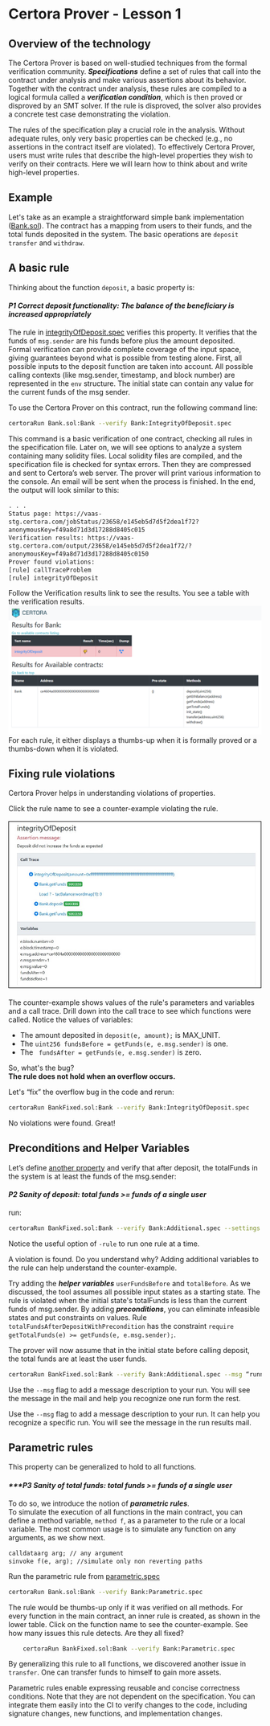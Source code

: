 # Certora Prover - Lesson 1 


## Overview of the technology
The Certora Prover is based on well-studied techniques from the formal verification community. 
***Specifications*** define a set of rules that call into the contract under analysis and make various assertions about its behavior. 
Together with the contract under analysis, these rules are compiled to a logical formula called a ***verification condition***, which is then proved or disproved by an SMT solver. 
If the rule is disproved, the solver also provides a concrete test case demonstrating the violation.

The rules of the specification play a crucial role in the analysis. Without adequate rules, only very basic properties can be checked (e.g., no assertions in the contract itself are violated). 
To effectively Certora Prover, users must write rules that describe the high-level properties they wish to verify on their contracts. 
Here we will learn how to think about and write high-level properties.


## Example

Let's take as an example a straightforward simple bank implementation ([Bank.sol](Bank.sol)).
The contract has a mapping from users to their funds, and the total funds deposited in the system. The basic operations are `deposit` `transfer` and `withdraw`.

## A basic rule

Thinking about the function `deposit`, a basic property is:  
  
  #### _***P1 Correct deposit functionality***: The balance of the beneficiary is increased appropriately_  

The rule in [integrityOfDeposit.spec](IntegrityOfDeposit.spec) verifies this property. 
It verifies that the funds of `msg.sender` are his funds before plus the amount deposited.  
Formal verification can provide complete coverage of the input space, giving guarantees beyond what is possible from testing alone.
First, all possible inputs to the deposit function are taken into account.
All possible calling contexts (like msg.sender, timestamp, and block number) are represented in the `env` structure. 
The initial state can contain any value for the current funds of the msg sender.

To use the Certora Prover on this contract, run the following command line:

```sh
certoraRun Bank.sol:Bank --verify Bank:IntegrityOfDeposit.spec
```

This command is a basic verification of one contract, checking all rules in the specification file. 
Later on, we will see options to analyze a system containing many solidity files. 
Local solidity files are compiled, and the specification file is checked for syntax errors. 
Then they are compressed and sent to Certora’s web server.
The prover will print various information to the console. 
An email will be sent when the process is finished.
In the end, the output will look similar to this:
```
. . . 
Status page: https://vaas-stg.certora.com/jobStatus/23658/e145eb5d7d5f2dea1f72?anonymousKey=f49a8d71d3d17288d8405c015
Verification results: https://vaas-stg.certora.com/output/23658/e145eb5d7d5f2dea1f72/?anonymousKey=f49a8d71d3d17288d8405c0150
Prover found violations:
[rule] callTraceProblem
[rule] integrityOfDeposit
```
Follow the Verification results link to see the results.
You see a table with the verification results. ![results](images/results.jpg) 
For each rule, it either displays a thumbs-up when it is formally proved or a thumbs-down when it is violated.

## Fixing rule violations

Certora Prover helps in understanding violations of properties. 

Click the rule name to see a counter-example violating the rule.

![counter example](images/callTraceAndVariables.jpg) 

The counter-example shows values of the rule's parameters and variables and a call trace.
Drill down into the call trace to see which functions were called.
Notice the values of variables: 
* The amount deposited in `deposit(e, amount);` is MAX_UNIT.
* The `uint256 fundsBefore = getFunds(e, e.msg.sender)` is one.
* The ` fundsAfter = getFunds(e, e.msg.sender)` is zero. 

So, what's the bug?  
**The rule does not hold when an overflow occurs.**

Let's “fix” the overflow bug in the code and rerun:
```sh 
certoraRun BankFixed.sol:Bank --verify Bank:IntegrityOfDeposit.spec
```


No violations were found. Great!

## Preconditions and Helper Variables

Let’s define [another property](sanity.spec) and verify that after deposit, the totalFunds in the system is at least the funds of the msg.sender:  
  
 #### _***P2 Sanity of deposit***: total funds >= funds of a single user_
  


run:  
```sh
certoraRun BankFixed.sol:Bank --verify Bank:Additional.spec --settings -rule=totalFundsAfterDeposit
```

Notice the useful option of `-rule` to run one rule at a time.

A violation is found. 
Do you understand why?
Adding additional variables to the rule can help understand the counter-example. 

Try adding the ***helper variables*** `userFundsBefore` and `totalBefore`.
As we discussed, the tool assumes all possible input states as a starting state. 
The rule is violated when the initial state's totalFunds is less than the current funds of msg.sender. 
By adding ***preconditions***, you can eliminate infeasible states and put constraints on values. 
Rule `totalFundsAfterDepositWithPrecondition` has the constraint 
`require  getTotalFunds(e) >= getFunds(e, e.msg.sender);`.

The prover will now assume that in the initial state before calling deposit, the total funds are at least the user funds.
```sh
certoraRun BankFixed.sol:Bank --verify Bank:Additional.spec --msg “running with precondition”
```
Use the `--msg` flag to add a message description to your run. You will see the message in the mail and help you recognize one run form the rest.

Use the `--msg` flag to add a message description to your run. 
It can help you recognize a specific run.
You will see the message in the run results mail.

## Parametric rules

This property can be generalized to hold to all functions.

 #### _***P3 Sanity of total funds: total funds >= funds of a single user_

To do so, we introduce the notion of ***parametric rules***.  
To simulate the execution of all functions in the main contract, 
you can define a method variable, `method f`, as a parameter to the rule or a local variable.
The most common usage is to simulate any function on any arguments, as we show next.
```
calldataarg arg; // any argument
sinvoke f(e, arg); //simulate only non reverting paths
```
Run the parametric rule from [parametric.spec](Parametric.spec)
```sh
certoraRun Bank.sol:Bank --verify Bank:Parametric.spec
```
The rule would be thumbs-up only if it was verified on all methods. 
For every function in the main contract, an inner rule is created, as shown in the lower table.
Click on the function name to see the counter-example.
See how many issues this rule detects. 
Are they all fixed?
```sh
 	certoraRun BankFixed.sol:Bank --verify Bank:Parametric.spec
```

By generalizing this rule to all functions, we discovered another issue in `transfer`. 
One can transfer funds to himself to gain more assets. 

Parametric rules enable expressing reusable and concise correctness conditions. 
Note that they are not dependent on the specification. 
You can integrate them easily into the CI to verify changes to the code, including signature changes, new functions, and implementation changes. 








